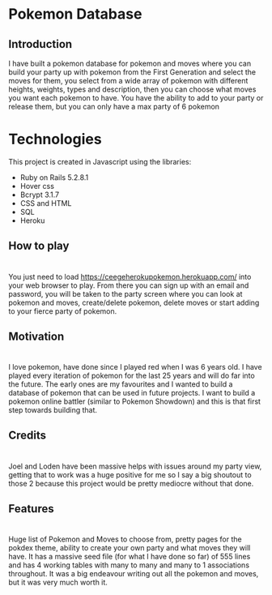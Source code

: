 # Pokemon Database
## Introduction

I have built a pokemon database for pokemon and moves where you can build your party
up with pokemon from the First Generation and select the moves for them, you select from
a wide array of pokemon with different heights, weights, types and description, then you
can choose what moves you want each pokemon to have.
You have the ability to add to your party or release them, but you can only have a max
party of 6 pokemon

#

Technologies
============

This project is created in Javascript using the libraries:
- Ruby on Rails 5.2.8.1
- Hover css
- Bcrypt 3.1.7
- CSS and HTML
- SQL
- Heroku

## How to play
#

You just need to load 
https://ceegeherokupokemon.herokuapp.com/
into your web browser to play. From there you can sign up with an email and password, you will be
taken to the party screen where you can look at pokemon and moves, create/delete pokemon, delete
moves or start adding to your fierce party of pokemon.

## Motivation
#

I love pokemon, have done since I played red when I was 6 years old. I have played every iteration
of pokemon for the last 25 years and will do far into the future. The early ones are my favourites
and I wanted to build a database of pokemon that can be used in future projects. I want to build a
pokemon online battler (similar to Pokemon Showdown) and this is that first step towards building
that.

## Credits
#

Joel and Loden have been massive helps with issues around my party view, getting that to work
was a huge positive for me so I say a big shoutout to those 2 because this project would be pretty
mediocre without that done.

## Features
#
Huge list of Pokemon and Moves to choose from, pretty pages for the pokdex theme, ability to
create your own party and what moves they will have.
It has a massive seed file (for what I have done so far) of 555 lines and has 4 working tables
with many to many and many to 1 associations throughout. It was a big endeavour writing out all
the pokemon and moves, but it was very much worth it.
#